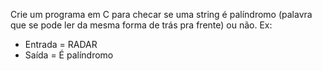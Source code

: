 Crie um programa em C para checar se uma string é palíndromo (palavra que se pode ler da mesma forma de trás pra frente) ou não.
Ex:
- Entrada = RADAR
- Saída = É palíndromo